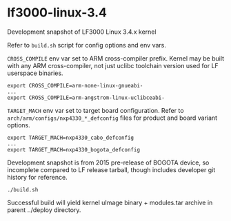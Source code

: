 # lf3000-linux-3.4
Development snapshot of LF3000 Linux 3.4.x kernel

Refer to `build.sh` script for config options and env vars.

`CROSS_COMPILE` env var set to ARM cross-compiler prefix.
Kernel may be built with any ARM cross-compiler, not just
uclibc toolchain version used for LF userspace binaries.

```
export CROSS_COMPILE=arm-none-linux-gnueabi-
...
export CROSS_COMPILE=arm-angstrom-linux-uclibceabi-
```

`TARGET_MACH` env var set to target board configuration.
Refer to `arch/arm/configs/nxp4330_*_defconfig` files
for product and board variant options.

```
export TARGET_MACH=nxp4330_cabo_defconfig
...
export TARGET_MACH=nxp4330_bogota_defconfig
```

Development snapshot is from 2015 pre-release of BOGOTA device,
so incomplete compared to LF release tarball, though includes
developer git history for reference.

```
./build.sh
```

Successful build will yield kernel uImage binary + modules.tar
archive in parent ../deploy directory.

